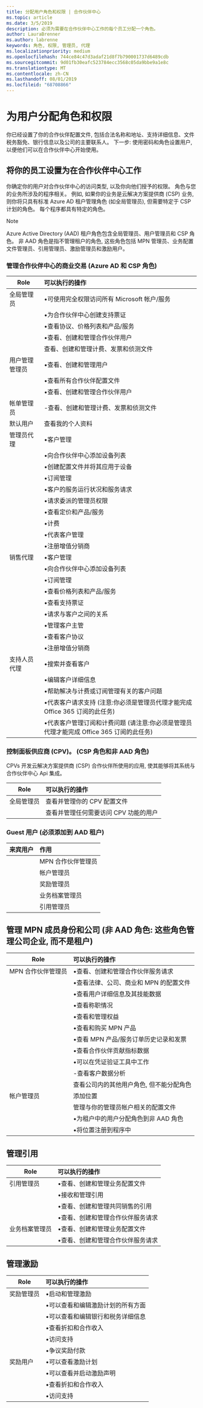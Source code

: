 ```yaml
---
title: 分配用户角色和权限 | 合作伙伴中心
ms.topic: article
ms.date: 3/5/2019
description: 必须为需要在合作伙伴中心工作的每个员工分配一个角色。
author: LauraBrenner
ms.author: labrenne
keywords: 角色, 权限, 管理员, 代理
ms.localizationpriority: medium
ms.openlocfilehash: 744ce84c47d3adaf21d8f7b790001737d6489cdb
ms.sourcegitcommit: 9d01fb30eafc523784ecc3568c05da9bbe9a1e8c
ms.translationtype: MT
ms.contentlocale: zh-CN
ms.lasthandoff: 08/01/2019
ms.locfileid: "68708866"
---
```

# <a name="assign-users-roles-and-permissions"></a>为用户分配角色和权限


你已经设置了你的合作伙伴配置文件, 包括合法名称和地址、支持详细信息、文件税务豁免、银行信息以及公司的主要联系人。 下一步: 使用密码和角色设置用户, 以便他们可以在合作伙伴中心开始使用。

## <a name="set-up-your-employees-to-work-in-partner-center"></a>将你的员工设置为在合作伙伴中心工作

你确定你的用户对合作伙伴中心的访问类型, 以及你向他们授予的权限。 角色与您的业务所涉及的程序相关。 例如, 如果你的业务是云解决方案提供商 (CSP) 业务, 则你将只具有标准 Azure AD 租户管理角色 (如全局管理员), 但需要特定于 CSP 计划的角色。 每个程序都具有特定的角色。

>[!Note]
> Azure Active Directory (AAD) 租户角色包含全局管理员、用户管理员和 CSP 角色。 非 AAD 角色是指不管理租户的角色, 这些角色包括 MPN 管理员、业务配置文件管理员、引用管理员、激励管理员和激励用户。 

### <a name="manage-commercial-transactions-in-partner-center-azure-ad-and-csp-roles"></a>管理合作伙伴中心的商业交易 (Azure AD 和 CSP 角色)

|**Role**|**可以执行的操作**|
|----------------------------------|:---------------------------------|
|全局管理员|•可使用完全权限访问所有 Microsoft 帐户/服务
|      |•为合作伙伴中心创建支持票证
||•查看协议、价格列表和产品/服务
||•查看、创建和管理合作伙伴用户|
||  查看、创建和管理计费、发票和侦测文件
|用户管理管理员   | •查看、创建和管理用户
||•查看所有合作伙伴配置文件
||•查看、创建和管理合作伙伴用户  |
|帐单管理员 | -查看、创建和管理计费、发票和侦测文件|
|默认用户|  查看我的个人资料   |
|管理员代理 | •客户管理
||•向合作伙伴中心添加设备列表
||•创建配置文件并将其应用于设备
||•订阅管理
||•客户的服务运行状况和服务请求
||•请求委派的管理员权限
||•查看定价和产品/服务
||•计费
||•代表客户管理
||•注册增值分销商|
|销售代理 | •客户管理
||•向合作伙伴中心添加设备列表
||•订阅管理
||•查看价格列表和产品/服务
||•查看支持票证
||•请求与客户之间的关系
||•管理客户主管
||•查看客户协议
||•注册增值分销商|
|支持人员代理| •搜索并查看客户
||•编辑客户详细信息
||•帮助解决与计费或订阅管理有关的客户问题
||•代表客户请求支持 (注意:你必须是管理员代理才能完成 Office 365 订阅的此任务)
||•代表客户管理订阅和计费问题 (请注意:你必须是管理员代理才能完成 Office 365 订阅的此任务)|

### <a name="control-panel-vendor-cpv-csp-role-and-non-aad-role"></a>控制面板供应商 (CPV)。 (CSP 角色和非 AAD 角色)
CPVs 开发云解决方案提供商 (CSP) 合作伙伴所使用的应用, 使其能够将其系统与合作伙伴中心 Api 集成。 

|**Role**   |**可以执行的操作**|
|------------------------------|:----------------------------|
|全局管理员| 查看并管理你的 CPV 配置文件|
||查看并管理任何需要访问 CPV 功能的用户|

### <a name="guest-user-must-be-added-to-the-aad-tenant"></a>Guest 用户 (必须添加到 AAD 租户)

|**来宾用户**   | **作用**|
|---------------------------|:--------------------|
||MPN 合作伙伴管理员|
||帐户管理员|
||奖励管理员|
||业务档案管理员|
||引用管理员|


## <a name="manage-mpn-membership-and-your-company-non-aad-roles-these-roles-manage-the-company-business-rather-than-the-tenant"></a>管理 MPN 成员身份和公司 (非 AAD 角色: 这些角色管理公司企业, 而不是租户)

|**Role** | **可以执行的操作**|
|----------------------------|:----------------------------|
|MPN 合作伙伴管理员|•查看、创建和管理合作伙伴服务请求||
||•查看法律、公司、商业和 MPN 的配置文件
||•查看用户详细信息及其技能数据
||•查看称职情况
||•查看和管理权益
||•查看和购买 MPN 产品
||•查看 MPN 产品/服务订单历史记录和发票
||•查看合作伙伴贡献指标数据
||•可以在凭证验证工具中工作|
||-查看客户数据分析
|| 查看公司内的其他用户角色, 但不能分配角色
|帐户管理员| 添加位置
|| 管理与你的管理员帐户相关的配置文件 
||•为租户中的用户分配角色到非 AAD 角色 
||•将位置注册到程序中


## <a name="manage-referrals"></a>管理引用 

|**Role**|**可以执行的操作**|
|-----------------------------|:------------------------|
|引用管理员       |•查看、创建和管理业务配置文件
||•接收和管理引用
||•查看、创建和管理共同销售的引用|
||•查看、创建和管理合作伙伴服务请求
|业务档案管理员   |•查看、创建和管理业务配置文件 
||•查看、创建和管理合作伙伴服务请求|

## <a name="manage-incentives"></a>管理激励 

|**Role** | **可以执行的操作**|
|------------------------------|:-------------------------|
|奖励管理员|•启动和管理激励 
||•可以查看和编辑激励计划的所有方面
||•可以查看和编辑银行和税务详细信息
||•查看折扣和合作收入
||•访问支持
||•争议奖励付款|
|奖励用户|•可以查看激励计划
||•可以查看并启动激励声明
||•查看折扣和合作收入
||•访问支持












